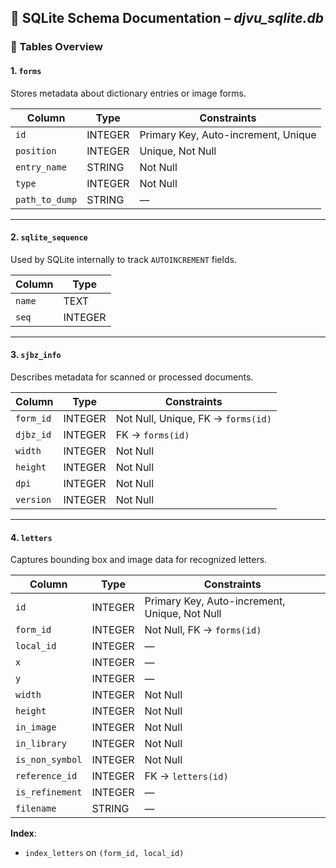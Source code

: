 ## 📘 SQLite Schema Documentation – *djvu_sqlite.db*

### 📌 Tables Overview

#### 1. **`forms`**
Stores metadata about dictionary entries or image forms.

| Column        | Type    | Constraints                                   |
|---------------|---------|-----------------------------------------------|
| `id`          | INTEGER | Primary Key, Auto-increment, Unique           |
| `position`    | INTEGER | Unique, Not Null                              |
| `entry_name`  | STRING  | Not Null                                      |
| `type`        | INTEGER | Not Null                                      |
| `path_to_dump`| STRING  | —                                             |

---

#### 2. **`sqlite_sequence`**
Used by SQLite internally to track `AUTOINCREMENT` fields.

| Column | Type   |
|--------|--------|
| `name` | TEXT   |
| `seq`  | INTEGER|

---

#### 3. **`sjbz_info`**
Describes metadata for scanned or processed documents.

| Column    | Type    | Constraints                                  |
|-----------|---------|----------------------------------------------|
| `form_id` | INTEGER | Not Null, Unique, FK → `forms(id)`           |
| `djbz_id` | INTEGER | FK → `forms(id)`                              |
| `width`   | INTEGER | Not Null                                     |
| `height`  | INTEGER | Not Null                                     |
| `dpi`     | INTEGER | Not Null                                     |
| `version` | INTEGER | Not Null                                     |

---

#### 4. **`letters`**
Captures bounding box and image data for recognized letters.

| Column         | Type    | Constraints                                 |
|----------------|---------|---------------------------------------------|
| `id`           | INTEGER | Primary Key, Auto-increment, Unique, Not Null |
| `form_id`      | INTEGER | Not Null, FK → `forms(id)`                  |
| `local_id`     | INTEGER | —                                           |
| `x`            | INTEGER | —                                           |
| `y`            | INTEGER | —                                           |
| `width`        | INTEGER | Not Null                                    |
| `height`       | INTEGER | Not Null                                    |
| `in_image`     | INTEGER | Not Null                                    |
| `in_library`   | INTEGER | Not Null                                    |
| `is_non_symbol`| INTEGER | Not Null                                    |
| `reference_id` | INTEGER | FK → `letters(id)`                          |
| `is_refinement`| INTEGER | —                                           |
| `filename`     | STRING  | —                                           |

**Index**:  
- `index_letters` on `(form_id, local_id)`